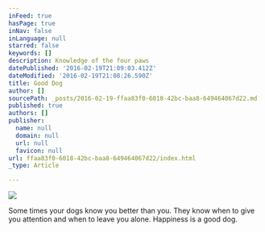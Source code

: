 ```yaml
---
inFeed: true
hasPage: true
inNav: false
inLanguage: null
starred: false
keywords: []
description: Knowledge of the four paws
datePublished: '2016-02-19T21:09:03.412Z'
dateModified: '2016-02-19T21:08:26.590Z'
title: Good Dog
author: []
sourcePath: _posts/2016-02-19-ffaa83f0-6018-42bc-baa8-649464067d22.md
published: true
authors: []
publisher:
  name: null
  domain: null
  url: null
  favicon: null
url: ffaa83f0-6018-42bc-baa8-649464067d22/index.html
_type: Article

---
```

![](https://the-grid-user-content.s3-us-west-2.amazonaws.com/2e49fb40-74c1-4327-86ab-47f0c0b2315f.png)

Some times your dogs know you better than you. They know when to give you attention and when to leave you alone. Happiness is a good dog.